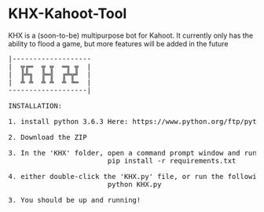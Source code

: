 # KHX-Kahoot-Tool
KHX is a (soon-to-be) multipurpose bot for Kahoot. It currently only has the ability to flood a game, but more features will be added in the future


<pre>
|-------------------
|  ╦╔═  ╦ ╦  ═╗ ╦  |
|  ╠╩╗  ╠═╣  ╔╩╦╝  |
|  ╩ ╩  ╩ ╩  ╩ ╚═  |
-------------------|

INSTALLATION:

1. install python 3.6.3 Here: https://www.python.org/ftp/python/3.6.3/python-3.6.3-amd64.exe

2. Download the ZIP

3. In the 'KHX' folder, open a command prompt window and run thefollowing
                        pip install -r requirements.txt
                        
4. either double-click the 'KHX.py' file, or run the following
                        python KHX.py
        
3. You should be up and running!
